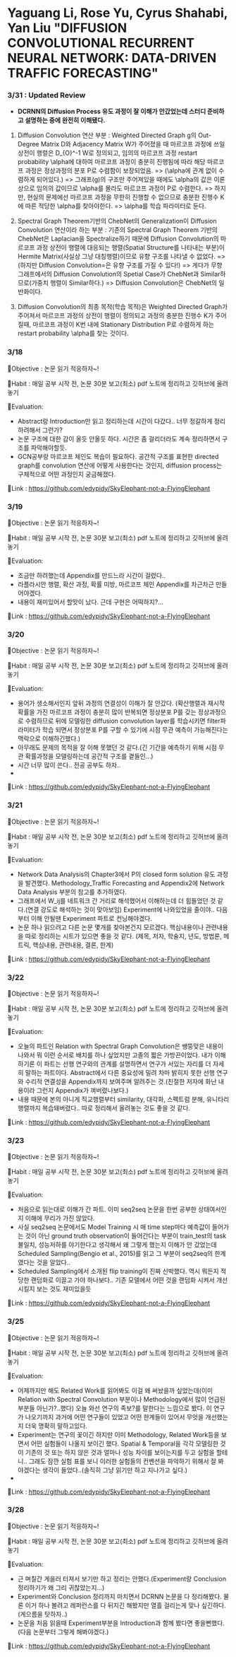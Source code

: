 # Yaguang Li, Rose Yu, Cyrus Shahabi, Yan Liu "DIFFUSION CONVOLUTIONAL RECURRENT NEURAL NETWORK: DATA-DRIVEN TRAFFIC FORECASTING"


### 3/31 : Updated Review
* **DCRNN의 Diffusion Process 유도 과정이 잘 이해가 안갔었는데 스터디 준비하고 설명하는 중에 완전히 이해됐다.**

1. Diffusion Convolution 연산 부분 : Weighted Directed Graph g의 Out-Degree Matrix D와 Adjacency Matrix W가 주어졌을 때 마르코프 과정에 쓰일 상전이 행렬은 D_{O}^-1 W로 정의되고, 임의의 마르코프 과정 restart probability \alpha에 대하여 마르코프 과정이 충분히 진행됨에 따라 해당 마르코프 과정은 정상과정의 분포 P로 수렴함이 보장되었음. => (\alpha에 관계 없이 수렴하게 되어있다.) => 그래프(g)의 구조만 주어져있을 때에도 \alpha의 값은 이론상으로 임의의 값이므로 \alpha를 몰라도 마르코프 과정이 P로 수렴한다. => 하지만, 현실의 문제에선 마르코프 과정을 무한히 진행할 수 없으므로 충분한 진행수 K에 따른 적당한 \alpha를 찾아야한다. => \alpha를 학습 파라미터로 둔다.

2. Spectral Graph Theorem기반의 ChebNet의 Generalization이 Diffusion Convolution 연산이라 하는 부분 : 기존의 Spectral Graph Theorem 기반의 ChebNet은 Laplacian을 Spectralize하기 때문에 Diffusion Convolution의 마르코프 과정 상전이 행렬에 대응되는 행렬(Spatial Structure를 나타내는 부분)이 Hermite Matrix(사실상 그냥 대칭행렬)이므로 유향 구조를 나타낼 수 없었다. => (하지만 Diffusion Convolution=은 유향 구조를 가질 수 있다!) => 게다가 무향 그래프에서의 Diffusion Convolution의 Spetial Case가 ChebNet과 Similar하므로(가중치 행렬이 Similar하다.) => Diffusion Convolution은 ChebNet의 일반화이다.

3. Diffusion Convolution의 최종 목적(학습 목적)은 Weighted Directed Graph가 주어져서 마르코프 과정의 상전이 행렬이 정의되고 과정의 충분한 진행수 K가 주어질때, 마르코프 과정이 K번 내에 Stationary Distribution P로 수렴하게 하는 restart probability \alpha를 찾는 것이다.


### 3/18
🐘Objective : 논문 읽기 적응하자~!

🐘Habit : 매일 공부 시작 전, 논문 30분 보고(최소) pdf 노트에 정리하고 깃허브에 올려놓기

🐘Evaluation: 
* Abstract랑 Introduction만 읽고 정리하는데 시간이 다갔다.. 너무 정갈하게 정리하려해서 그런가?
* 논문 구조에 대한 감이 올듯 안올듯 하다. 시간은 좀 걸리더라도 계속 정리하면서 구조를 파악해야할듯.
* GCN공부랑 마르코프 체인도 복습이 필요하다. 공간적 구조를 표현한 directed graph를 convolution 연산에 어떻게 사용한다는 것인지, diffusion process는 구체적으로 어떤 과정인지 궁금해졌다.

🐘Link : https://github.com/edypidy/SkyElephant-not-a-FlyingElephant


### 3/19
🐘Objective : 논문 읽기 적응하자~!

🐘Habit : 매일 공부 시작 전, 논문 30분 보고(최소) pdf 노트에 정리하고 깃허브에 올려놓기

🐘Evaluation: 
* 조금만 하려했는데 Appendix를 만드느라 시간이 걸렸다..
* 라플라시안 행렬, 확산 과정, 확률 미방, 마르코프 체인 Appendix를 차근차근 만들어야겠다.
* 내용이 재미있어서 할맛이 났다. 근데 구현은 어떡하지?...

🐘Link : https://github.com/edypidy/SkyElephant-not-a-FlyingElephant


### 3/20
🐘Objective : 논문 읽기 적응하자~!

🐘Habit : 매일 공부 시작 전, 논문 30분 보고(최소) pdf 노트에 정리하고 깃허브에 올려놓기

🐘Evaluation: 
* 용어가 생소해서인지 앞뒤 과정의 연결성이 이해가 잘 안갔다. (확산행렬과 재시작 확률을 가진 마르코프 과정이 충분히 많이 반복되면 정상분포 P를 갖는 정상과정으로 수렴하므로 뒤에 모델링한 diffusion convolution layer를 학습시키면 filter파라미터가 학습 되면서 정상분포 P를 구할 수 있기에 시점 무관 예측이 가능해진다는 맥락으로 이해하긴했다.)
* 아무래도 문제의 목적을 잘 이해 못했던 것 같다.(긴 기간을 예측하기 위해 시점 무관 확률과정을 모델링하는데 공간적 구조를 곁들인...)
* 시간 너무 많이 쓴다.. 전공 공부도 하자..
* 
🐘Link : https://github.com/edypidy/SkyElephant-not-a-FlyingElephant


### 3/21
🐘Objective : 논문 읽기 적응하자~!

🐘Habit : 매일 공부 시작 전, 논문 30분 보고(최소) pdf 노트에 정리하고 깃허브에 올려놓기

🐘Evaluation: 
* Network Data Analysis의 Chapter3에서 P의 closed form solution 유도 과정을 발견했다. Methodology_Traffic Forecasting and Appendix2에 Network Data Analysis 부분의 참고를 추가하였다.
* 그래프에서 W_ij를 네트워크 간 거리로 해석했어서 이해하는데 더 힘들었던 것 같다.(연결 강도로 해석하는 것이 맞아보임) Experiment에 나와있었을 줄이야.. 다음부터 이해 안될땐 Experiment 파트로 컨닝해야겠다.
* 논문 하나 읽으려고 다른 논문 몇개를 찾아본건지 모르겠다. 핵심내용이나 관련내용을 따로 정리하는 시트가 있으면 좋을 것 같다. (제목, 저자, 학술지, 년도, 방법론, 메트릭, 핵심내용, 관련내용, 결론, 한계)

🐘Link : https://github.com/edypidy/SkyElephant-not-a-FlyingElephant


### 3/22
🐘Objective : 논문 읽기 적응하자~!

🐘Habit : 매일 공부 시작 전, 논문 30분 보고(최소) pdf 노트에 정리하고 깃허브에 올려놓기

🐘Evaluation: 
* 오늘의 파트인 Relation with Spectral Graph Convolution은 쌩뚱맞은 내용이 나와서 뭐 이런 순서로 배치를 하나 싶었지만 고졸의 짧은 가방끈이었다. 내가 이해하기론 이 파트는 선행 연구와의 관계를 설명하면서 연구가 서있는 자리를 더 자세히 말하는 파트이다. Abstract에서 다른 중요성에 밀려 차마 밝히지 못한 선행 연구와 수리적 연결성을 Appendix까지 보여주며 알려주는 것.(친절한 저자에 화난 내용이라 그런지 Appendix가 껴버렸나보다.)
* 내용 때문에 본의 아니게 직교행렬부터 similarity, 대각화, 스펙트럼 분해, 유니타리 행렬까지 복습돼버렸다.. 따로 정리해서 올려놓는 것도 좋을 것 같다.

🐘Link : https://github.com/edypidy/SkyElephant-not-a-FlyingElephant


### 3/23
🐘Objective : 논문 읽기 적응하자~!

🐘Habit : 매일 공부 시작 전, 논문 30분 보고(최소) pdf 노트에 정리하고 깃허브에 올려놓기

🐘Evaluation: 
* 처음으로 읽는대로 이해가 간 파트. 이미 seq2seq 논문을 한번 공부한 상태여서인지 이해에 무리가 가진 않았다.
* 사실 seq2seq 논문에서도 Model Training 시 매 time step마다 예측값이 들어가는 것이 아닌 ground truth observation이 들어간다는 부분이 train_test의 task불일치, 성능저하를 야기한다고 생각해서 왜 그렇게 했는지 이해가 안 갔었는데 Scheduled Sampling(Bengio et al., 2015)를 읽고 그 부분이 seq2seq의 한계였다는 것을 알았다..
* Scheduled Sampling에서 소개된 flip training이 진짜 신박했다. 역시 뭐든지 적당한 랜덤화로 이끌고 가야 하나보다.. 기존 모델에서 어떤 것을 랜덤화 시켜서 개선시킬지 보는 것도 재미있을듯 

🐘Link : https://github.com/edypidy/SkyElephant-not-a-FlyingElephant


### 3/25
🐘Objective : 논문 읽기 적응하자~!

🐘Habit : 매일 공부 시작 전, 논문 30분 보고(최소) pdf 노트에 정리하고 깃허브에 올려놓기

🐘Evaluation: 
* 어제까지만 해도 Related Work를 읽어봐도 이걸 왜 써놨을까 싶었는데(이미 Relation with Spectral Convolution 부분이나 Methodology에서 많이 언급된 부분들 아닌가?..했다) 오늘 와선 연구의 족보?를 말한다는 느낌으로 봤다. 이 연구가 나오기까지 과거에 어떤 연구들이 있었고 어떤 한계들이 있어서 무엇을 개선했는지 더욱 명확히 말하고있다.
* Experiment는 연구의 꽃이긴 하지만 이미 Methodology, Related Work등을 보면서 어떤 실험들이 나올지 보이긴 했다. Spatial & Temporal을 각각 모델링한 것이 기존의 것 또는 하지 않은 것과 얼마나 성능 차이를 보이는지를 두고 실험을 할테니.. 그래도 잠깐 실험 표를 보니 이러한 실험들의 컨벤션을 파악하기 위해서 잘 봐야겠다는 생각이 들었다..(솔직히 그냥 읽기만 하고 지나가고 싶다.)
* 
🐘Link : https://github.com/edypidy/SkyElephant-not-a-FlyingElephant


### 3/28
🐘Objective : 논문 읽기 적응하자~!

🐘Habit : 매일 공부 시작 전, 논문 30분 보고(최소) pdf 노트에 정리하고 깃허브에 올려놓기

🐘Evaluation:
* 근 며칠간 게을러 터져서 보기만 하고 정리는 안했다.(Experiment랑 Conclusion 정리하기가 왜 그리 귀찮았는지...)
* Experiment와 Conclusion 정리까지 마치면서 DCRNN 논문을 다 정리해봤다. 물론 이거 하나 볼려고 레퍼런스를 다 뒤지긴 해봤지만 열흘 걸리는게 맞나 싶긴하다.(게으름을 탓하자..)
* 논문을 처음 읽을때 Experiment부분을 Introduction과 함께 봤다면 좋을뻔했다.(다음 논문부터 그렇게 해봐야겠다.)

🐘Link : https://github.com/edypidy/SkyElephant-not-a-FlyingElephant



